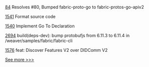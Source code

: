 
[84](https://github.com/hyperledger/fabric-chaincode-go/pull/84) Resolves #80, Bumped fabric-proto-go to fabric-protos-go-apiv2

[1541](https://github.com/hyperledger/solang/pull/1541) Format source code

[1540](https://github.com/hyperledger/solang/pull/1540) Implement Go To Declaration

[2694](https://github.com/hyperledger/cacti/pull/2694) build(deps-dev): bump protobufjs from 6.11.3 to 6.11.4 in /weaver/samples/fabric/fabric-cli

[1576](https://github.com/hyperledger/aries-framework-javascript/pull/1576) feat: Discover Features V2 over DIDComm V2


[See more >>>](https://start-here.hyperledger.org/pull-requests)
